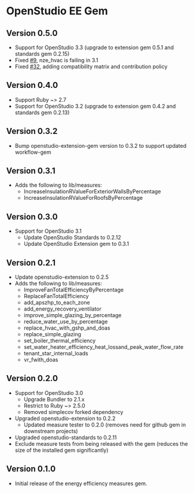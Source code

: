 # OpenStudio EE Gem

## Version 0.5.0
* Support for OpenStudio 3.3 (upgrade to extension gem 0.5.1 and standards gem 0.2.15)
* Fixed [#9]( https://github.com/NREL/openstudio-ee-gem/issues/9 ), nze_hvac is failing in 3.1
* Fixed [#32]( https://github.com/NREL/openstudio-ee-gem/pull/32 ), adding compatibility matrix and contribution policy

## Version 0.4.0

* Support Ruby ~> 2.7
* Support for OpenStudio 3.2 (upgrade to extension gem 0.4.2 and standards gem 0.2.13)

## Version 0.3.2

* Bump openstudio-extension-gem version to 0.3.2 to support updated workflow-gem

## Version 0.3.1

* Adds the following to lib/measures:
    * IncreaseInsulationRValueForExteriorWallsByPercentage
    * IncreaseInsulationRValueForRoofsByPercentage

## Version 0.3.0

* Support for OpenStudio 3.1
    * Update OpenStudio Standards to 0.2.12
    * Update OpenStudio Extension gem to 0.3.1

## Version 0.2.1

* Update openstudio-extension to 0.2.5
* Adds the following to lib/measures:
    * ImproveFanTotalEfficiencyByPercentage
    * ReplaceFanTotalEfficiency
    * add_apszhp_to_each_zone
    * add_energy_recovery_ventilator
    * improve_simple_glazing_by_percentage
    * reduce_water_use_by_percentage
    * replace_hvac_with_gshp_and_doas
    * replace_simple_glazing
    * set_boiler_thermal_efficiency
    * set_water_heater_efficiency_heat_lossand_peak_water_flow_rate
    * tenant_star_internal_loads
    * vr_fwith_doas

## Version 0.2.0

* Support for OpenStudio 3.0
    * Upgrade Bundler to 2.1.x
    * Restrict to Ruby ~> 2.5.0   
    * Removed simplecov forked dependency 
* Upgraded openstudio-extension to 0.2.2
    * Updated measure tester to 0.2.0 (removes need for github gem in downstream projects)
* Upgraded openstudio-standards to 0.2.11
* Exclude measure tests from being released with the gem (reduces the size of the installed gem significantly)

## Version 0.1.0

* Initial release of the energy efficiency measures gem.
